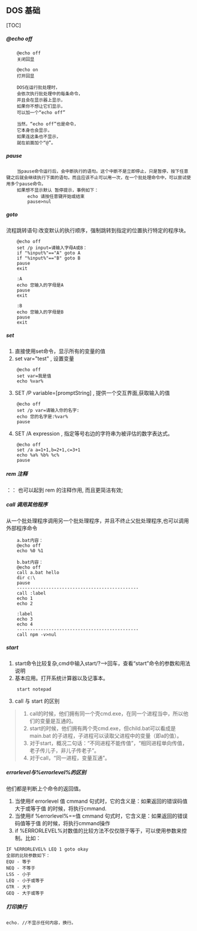 ## DOS 基础

[TOC]

##### @echo off
```
    @echo off
    关闭回显

    @echo on
    打开回显

    DOS在运行批处理时，
    会依次执行批处理中的每条命令，
    并且会在显示器上显示，
    如果你不想让它们显示，
    可以加一个“echo off”

    当然，“echo off”也是命令，
    它本身也会显示，
    如果连这条也不显示，
    就在前面加个“@”。
```

##### pause
```
    当pause命令运行后，会中断执行的语句。这个中断不是立即停止，只是暂停，按下任意键之后就会继续执行下面的语句。而且应该不止可以用一次，在一个批处理命令中，可以尝试使用多个pause命令。
    如果想不显示默认 暂停提示，事例如下：
        echo 请按任意键开始或结束
        pause>nul
```

##### goto
  流程跳转语句:改变默认的执行顺序，强制跳转到指定的位置执行特定的程序块。
```
    @echo off
    set /p input=请输入字母A或B：
    if "%input%"=="A" goto A
    if "%input%"=="B" goto B
    pause
    exit

    :A
    echo 您输入的字母是A
    pause
    exit

    :B
    echo 您输入的字母是B
    pause
    exit
```

##### set
1. 直接使用set命令，显示所有的变量的值
2. set var="test" , 设置变量
```
    @echo off  
    set var=我是值  
    echo %var%
```
3. SET /P variable=[promptString] , 提供一个交互界面,获取输入的值
```
    @echo off  
    set /p var=请输入你的名字:   
    echo 您的名字是:%var%
    pause
```
4. SET /A expression , 指定等号右边的字符串为被评估的数字表达式。
```
    @echo off
    set /a a=1+1,b=2+1,c=3+1
    echo %a% %b% %c%
    pause
```

##### rem 注释
：： 也可以起到 rem 的注释作用, 而且更简洁有效;

##### call 调用其他程序
  从一个批处理程序调用另一个批处理程序，并且不终止父批处理程序,也可以调用外部程序命令
```DOS
    a.bat内容：  
    @echo off  
    echo %0 %1

    b.bat内容：  
    @echo off  
    call a.bat hello  
    dir c:\  
    pause
    ----------------------------------------------
    call :label
    echo 1
    echo 2

    :label
    echo 3
    echo 4
    ----------------------------------------------
    call npm -v>nul
```

##### start
1. start命令比较复杂,cmd中输入start/?-->回车，查看“start”命令的参数和用法说明
2. 基本应用。打开系统计算器以及记事本。
```
    start notepad
```
3. call 与 start 的区别
> 1. call的时候，他们拥有同一个壳cmd.exe，在同一个进程当中，所以他们的变量是互通的。
> 2. start的时候，他们拥有两个壳cmd.exe，但child.bat可以看成是main.bat 的子进程，子进程可以读取父进程中的变量（即a的值）。
> 3. 对于start，概况二句话：“不同进程不能传值”，“相同进程单向传值，老子传儿子，非儿子传老子”。
> 4. 对于call，“同一进程，变量互通”。

##### errorlevel与%errorlevel%的区别
他们都是判断上个命令的返回值。
1. 当使用if errorlevel 值 cmmand 句式时，它的含义是：如果返回的错误码值大于或等于值 的时候，将执行cmmand.
2. 当使用if %errorlevel%==值 cmmand 句式时，它含义是：如果返回的错误码值等于值 的时候，将执行cmmand操作
3. if %ERRORLEVEL%对数值的比较方法不仅仅限于等于，可以使用参数来控制。比如：
```DOS
IF %ERRORLEVEL% LEQ 1 goto okay
全部的比较参数如下：
EQU - 等于
NEQ - 不等于
LSS - 小于
LEQ - 小于或等于
GTR - 大于
GEQ - 大于或等于
```

##### 打印换行
```DOS
echo. //不显示任何内容，换行。
```
